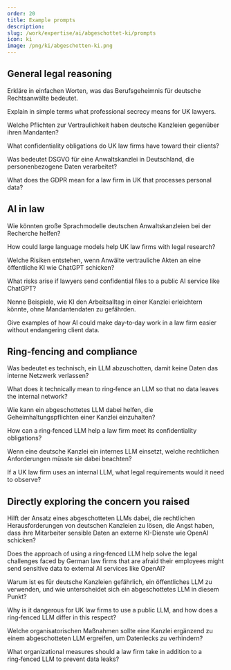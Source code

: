 ```yaml
---
order: 20
title: Example prompts
description:
slug: /work/expertise/ai/abgeschottet-ki/prompts
icon: ki
image: /png/ki/abgeschotten-ki.png
---
```


## General legal reasoning

Erkläre in einfachen Worten, was das Berufsgeheimnis für deutsche Rechtsanwälte bedeutet.

Explain in simple terms what professional secrecy means for UK lawyers.

Welche Pflichten zur Vertraulichkeit haben deutsche Kanzleien gegenüber ihren Mandanten?

What confidentiality obligations do UK law firms have toward their clients?

Was bedeutet DSGVO für eine Anwaltskanzlei in Deutschland, die personenbezogene Daten verarbeitet?

What does the GDPR mean for a law firm in UK that processes personal data?

## AI in law

Wie könnten große Sprachmodelle deutschen Anwaltskanzleien bei der Recherche helfen?

How could large language models help UK law firms with legal research?

Welche Risiken entstehen, wenn Anwälte vertrauliche Akten an eine öffentliche KI wie ChatGPT schicken?

What risks arise if lawyers send confidential files to a public AI service like ChatGPT?

Nenne Beispiele, wie KI den Arbeitsalltag in einer Kanzlei erleichtern könnte, ohne Mandantendaten zu gefährden.

Give examples of how AI could make day‑to‑day work in a law firm easier without endangering client data.

## Ring‑fencing and compliance

Was bedeutet es technisch, ein LLM abzuschotten, damit keine Daten das interne Netzwerk verlassen?

What does it technically mean to ring‑fence an LLM so that no data leaves the internal network?

Wie kann ein abgeschottetes LLM dabei helfen, die Geheimhaltungspflichten einer Kanzlei einzuhalten?

How can a ring‑fenced LLM help a law firm meet its confidentiality obligations?

Wenn eine deutsche Kanzlei ein internes LLM einsetzt, welche rechtlichen Anforderungen müsste sie dabei beachten?

If a UK law firm uses an internal LLM, what legal requirements would it need to observe?

## Directly exploring the concern you raised

Hilft der Ansatz eines abgeschotteten LLMs dabei, die rechtlichen Herausforderungen von deutschen Kanzleien zu lösen, die Angst haben, dass ihre Mitarbeiter sensible Daten an externe KI-Dienste wie OpenAI schicken?

Does the approach of using a ring‑fenced LLM help solve the legal challenges faced by German law firms that are afraid their employees might send sensitive data to external AI services like OpenAI?

Warum ist es für deutsche Kanzleien gefährlich, ein öffentliches LLM zu verwenden, und wie unterscheidet sich ein abgeschottetes LLM in diesem Punkt?

Why is it dangerous for UK law firms to use a public LLM, and how does a ring‑fenced LLM differ in this respect?

Welche organisatorischen Maßnahmen sollte eine Kanzlei ergänzend zu einem abgeschotteten LLM ergreifen, um Datenlecks zu verhindern?

What organizational measures should a law firm take in addition to a ring‑fenced LLM to prevent data leaks?
